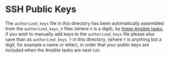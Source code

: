 # SSH Public Keys

The `authorized_keys` file in this directory has been automatically
assembled from the `authorized_keys_X` files (where `X` is a digit),
by [these Ansible tasks](https://git.coop/webarch/users/blob/master/tasks/ssh.yml),
if you wish to manually add keys to the `authorized_keys` file
please also save than as `authorized_keys_Y` in this directory,
(where `Y` is anything but a digit, for example a name or letter), 
in order that your public keys are included when the Ansible tasks
are next run.
